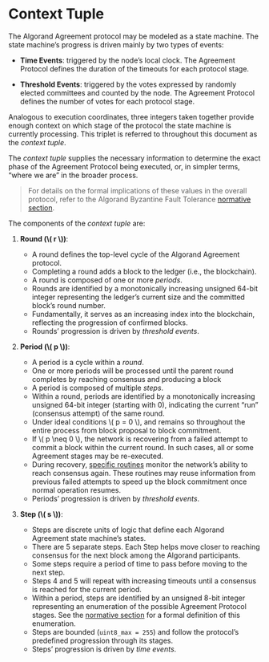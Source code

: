 # Context Tuple

The Algorand Agreement protocol may be modeled as a state machine. The state machine’s
progress is driven mainly by two types of events:

- **Time Events**: triggered by the node’s local clock. The Agreement Protocol
defines the duration of the timeouts for each protocol stage.

- **Threshold Events**: triggered by the votes expressed by randomly elected committees
and counted by the node. The Agreement Protocol defines the number of votes for each
protocol stage.

Analogous to execution coordinates, three integers taken together provide enough
context on which stage of the protocol the state machine is currently processing.
This triplet is referred to throughout this document as the _context tuple_.

The _context tuple_ supplies the necessary information to determine the exact phase
of the Agreement Protocol being executed, or, in simpler terms, “where we are” in
the broader process.

> For details on the formal implications of these values in the overall protocol,
> refer to the Algorand Byzantine Fault Tolerance [normative section](./abft-parameters.md).

The components of the _context tuple_ are:

1. **Round (\\( r \\))**:

   - A round defines the top-level cycle of the Algorand Agreement protocol.
   - Completing a round adds a block to the ledger (i.e., the blockchain).
   - A round is composed of one or more _periods_.
   - Rounds are identified by a monotonically increasing unsigned 64-bit integer
   representing the ledger’s current size and the committed block’s round number.
   - Fundamentally, it serves as an increasing index into the blockchain, reflecting
   the progression of confirmed blocks.
   - Rounds’ progression is driven by _threshold events_.

1. **Period (\\( p \\))**:

   - A period is a cycle within a _round_.
   - One or more periods will be processed until the parent round completes by reaching
   consensus and producing a block
   - A period is composed of multiple _steps_.
   - Within a round, periods are identified by a monotonically increasing unsigned
   64-bit integer (starting with 0), indicating the current “run” (consensus attempt)
   of the same round.
   - Under ideal conditions \\( p = 0 \\), and remains so throughout the entire
   process from block proposal to block commitment.
   - If \\( p \neq 0 \\), the network is recovering from a failed attempt to commit
   a block within the current round. In such cases, all or some Agreement stages
   may be re-executed.
   - During recovery, [specific routines](#recovery-stages) monitor the network’s
   ability to reach consensus again. These routines may reuse information from previous
   failed attempts to speed up the block commitment once normal operation resumes.
   - Periods’ progression is driven by _threshold events_.

1. **Step (\\( s \\))**:

   - Steps are discrete units of logic that define each Algorand Agreement state machine’s states.
   - There are 5 separate steps. Each Step helps move closer to reaching consensus
   for the next block among the Algorand participants.
   - Some steps require a period of time to pass before moving to the next step.
   - Steps 4 and 5 will repeat with increasing timeouts until a consensus is reached
   for the current period.
   - Within a period, steps are identified by an unsigned 8-bit integer representing
   an enumeration of the possible Agreement Protocol stages. See the [normative section](./abft-parameters.md)
   for a formal definition of this enumeration.
   - Steps are bounded (`uint8_max = 255`) and follow the protocol’s predefined
   progression through its stages.
   - Steps’ progression is driven by _time events_.